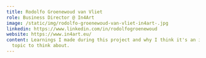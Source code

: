 ```yaml
---
title: Rodolfo Groenewoud van Vliet
role: Business Director @ In4Art
image: /static/img/rodolfo-groenewoud-van-vliet-in4art-.jpg
linkedin: https://www.linkedin.com/in/rodolfogroenewoud
website: https://www.in4art.eu/
content: Learnings I made during this project and why I think it's an important
  topic to think about.
---
```

